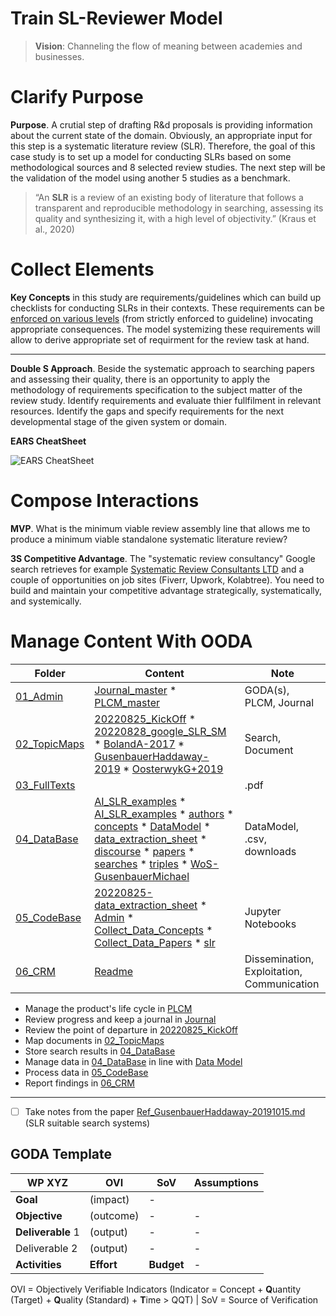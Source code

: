 # Train SL-Reviewer Model
> **Vision**: Channeling the flow of meaning between academies and businesses.

# Clarify Purpose
**Purpose**. A crutial step of drafting R&d proposals is providing information about the current state of the domain. Obviously, an appropriate input for this step is a systematic literature review (SLR). Therefore, the goal of this case study is to set up a model for conducting SLRs based on some methodological sources and 8 selected review studies. The next step will be the validation of the model using another 5 studies as a benchmark.

> “An **SLR** is a review of an existing body of literature that follows a transparent and reproducible methodology in searching, assessing its quality and synthesizing it, with a high level of objectivity.” (Kraus et al., 2020)

# Collect Elements
**Key Concepts** in this study are requirements/guidelines which can build up checklists for conducting SLRs in their contexts. These requirements can be [enforced on various levels](https://www.sciencedirect.com/topics/computer-science/enforcement-level) (from strictly enforced to guideline) invocating appropriate consequences. The model systemizing these requirements will allow to derive appropriate set of requirment for the review task at hand.

----

**Double S Approach**. Beside the systematic approach to searching papers and assessing their quality, there is an opportunity to apply the methodology of requirements specification to the subject matter of the review study. Identify requirements and evaluate thier fullfilment in relevant resources. Identify the gaps and specify requirements for the next developmental stage of the given system or domain.

**EARS CheatSheet**

![EARS CheatSheet](https://www.plantuml.com/plantuml/png/RP11ImCn48Nl-HLp3chkMv5UAXP4eLeyJtUdkmFPsJKpgVZlJMe55tfzyxxtahTMmsHvZAxPqMVcH2E9wShf7DbSipzmKMtAVn9WZookUJCqkkqIdqXMhlbusZvlu3u45a3GcLe-SWjQNI4yG5ZIcqBPVthpKc5BtFUKhW2li_4a6E58Q3dHBxGxLruaO0MMDkQEkYi9U_b2CUhWG0EUUCgfP6mVbxKty5wV4Xn91vS9lBU1lAz6_LQZ4GJ7ywUyrm5ZNDmIwJo9rljTSEkIKyRz0G00)

# Compose Interactions
**MVP**. What is the minimum viable review assembly line that allows me to produce a minimum viable standalone systematic literature review?

**3S Competitive Advantage**. The "systematic review consultancy" Google search retrieves for example [Systematic Review Consultants LTD](https://systematicreview.info/) and a couple of opportunities on job sites (Fiverr, Upwork, Kolabtree). You need to build and maintain your competitive advantage strategically, systematically, and systemically.

# Manage Content With OODA

Folder|Content|Note
-|-|-
[01_Admin](./01_Admin)|[Journal_master](./01_Admin/Journal_master.md) * [PLCM_master](./01_Admin/PLCM_master.md)|GODA(s), PLCM, Journal
[02_TopicMaps](./02_TopicMaps)|[20220825_KickOff](./02_TopicMaps/20220825_KickOff.md) * [20220828_google_SLR_SM](./02_TopicMaps/20220828_google_SLR_SM.md) * [BolandA-2017](./02_TopicMaps/BolandA-2017.md) * [GusenbauerHaddaway-2019](./02_TopicMaps/GusenbauerHaddaway-2019.md) * [OosterwykG+2019](./02_TopicMaps/OosterwykG+2019.md)|Search, Document
[03_FullTexts](./03_FullTexts)||.pdf
[04_DataBase](./04_DataBase)|[AI_SLR_examples](./04_DataBase/AI_SLR_examples.ris) * [AI_SLR_examples](./04_DataBase/AI_SLR_examples.xls) * [authors](./04_DataBase/authors.csv) * [concepts](./04_DataBase/concepts.csv) * [DataModel](./04_DataBase/DataModel.md) * [data_extraction_sheet](./04_DataBase/data_extraction_sheet.xlsx) * [discourse](./04_DataBase/discourse.csv) * [papers](./04_DataBase/papers.csv) * [searches](./04_DataBase/searches.csv) * [triples](./04_DataBase/triples.csv) * [WoS-GusenbauerMichael](./04_DataBase/WoS-GusenbauerMichael.ris)|DataModel, .csv, downloads
[05_CodeBase](./05_CodeBase)|[20220825-data_extraction_sheet](./05_CodeBase/20220825-data_extraction_sheet.ipynb) * [Admin](./05_CodeBase/Admin.ipynb) * [Collect_Data_Concepts](./05_CodeBase/Collect_Data_Concepts.ipynb) * [Collect_Data_Papers](./05_CodeBase/Collect_Data_Papers.ipynb) * [slr](./05_CodeBase/slr.py)|Jupyter Notebooks
[06_CRM](./06_CRM)|[Readme](./06_CRM/Readme.md)|Dissemination, Exploitation, Communication

- Manage the product's life cycle in [PLCM](./01_Admin/PLCM_master.md)
- Review progress and keep a journal in [Journal](./01_Admin/Journal_master.md)
- Review the point of departure in [20220825_KickOff](./02_TopicMaps/20220825_KickOff.md)
- Map documents in [02_TopicMaps](./02_TopicMaps)
- Store search results in [04_DataBase](./04_DataBase/)
- Manage data in [04_DataBase](./04_DataBase/) in line with [Data Model](./04_DataBase/DataModel.md)
- Process data in [05_CodeBase](./05_CodeBase/)
- Report findings in [06_CRM](./06_CRM/Readme.md)


----

- [ ] Take notes from the paper [Ref_GusenbauerHaddaway-20191015.md](./03_Info/Ref_GusenbauerHaddaway-20191015.md) (SLR suitable search systems)


## GODA Template
WP XYZ|OVI|SoV| Assumptions
-|-|-|-
**Goal**|(impact)|-|
**Objective**|(outcome)|-|-
**Deliverable** 1|(output)|-|-
Deliverable 2|(output)|-|-
**Activities**|**Effort**|**Budget**|-

OVI = Objectively Verifiable Indicators (Indicator = Concept + **Q**uantity (Target) + **Q**uality (Standard) + **T**ime > QQT) | SoV = Source of Verification

